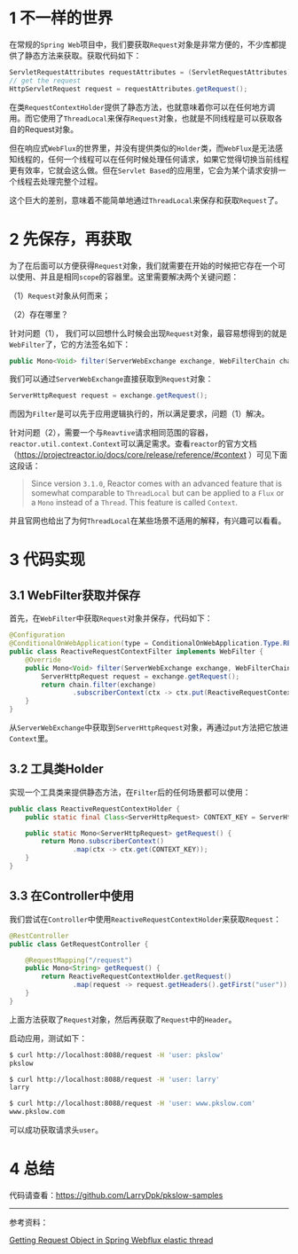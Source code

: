 # 1 不一样的世界

在常规的`Spring Web`项目中，我们要获取`Request`对象是非常方便的，不少库都提供了静态方法来获取。获取代码如下：

```java
ServletRequestAttributes requestAttributes = (ServletRequestAttributes)RequestContextHolder.getRequestAttributes();
// get the request
HttpServletRequest request = requestAttributes.getRequest();
```

在类`RequestContextHolder`提供了静态方法，也就意味着你可以在任何地方调用。而它使用了`ThreadLocal`来保存`Request`对象，也就是不同线程是可以获取各自的Request对象。

但在响应式`WebFlux`的世界里，并没有提供类似的`Holder`类，而`WebFlux`是无法感知线程的，任何一个线程可以在任何时候处理任何请求，如果它觉得切换当前线程更有效率，它就会这么做。但在`Servlet Based`的应用里，它会为某个请求安排一个线程去处理完整个过程。

这个巨大的差别，意味着不能简单地通过`ThreadLocal`来保存和获取`Request`了。



# 2 先保存，再获取

为了在后面可以方便获得`Request`对象，我们就需要在开始的时候把它存在一个可以使用、并且是相同`scope`的容器里。这里需要解决两个关键问题：

（1）`Request`对象从何而来；

（2）存在哪里？



针对问题（1）， 我们可以回想什么时候会出现`Request`对象，最容易想得到的就是`WebFilter`了，它的方法签名如下：

```java
public Mono<Void> filter(ServerWebExchange exchange, WebFilterChain chain);
```

我们可以通过`ServerWebExchange`直接获取到`Request`对象：

```java
ServerHttpRequest request = exchange.getRequest();
```

而因为`Filter`是可以先于应用逻辑执行的，所以满足要求，问题（1）解决。

 

针对问题（2），需要一个与`Reavtive`请求相同范围的容器，`reactor.util.context.Context`可以满足需求。查看`reactor`的官方文档（https://projectreactor.io/docs/core/release/reference/#context ）可见下面这段话：

> Since version `3.1.0`, Reactor comes with an advanced feature that is somewhat comparable to `ThreadLocal` but can be applied to a `Flux` or a `Mono` instead of a `Thread`. This feature is called `Context`.

并且官网也给出了为何`ThreadLocal`在某些场景不适用的解释，有兴趣可以看看。



# 3 代码实现

## 3.1 WebFilter获取并保存

首先，在`WebFilter`中获取`Request`对象并保存，代码如下：

```java
@Configuration
@ConditionalOnWebApplication(type = ConditionalOnWebApplication.Type.REACTIVE)
public class ReactiveRequestContextFilter implements WebFilter {
    @Override
    public Mono<Void> filter(ServerWebExchange exchange, WebFilterChain chain) {
        ServerHttpRequest request = exchange.getRequest();
        return chain.filter(exchange)
                .subscriberContext(ctx -> ctx.put(ReactiveRequestContextHolder.CONTEXT_KEY, request));
    }
}
```

从`ServerWebExchange`中获取到`ServerHttpRequest`对象，再通过`put`方法把它放进`Context`里。



## 3.2 工具类Holder

实现一个工具类来提供静态方法，在`Filter`后的任何场景都可以使用：

```java
public class ReactiveRequestContextHolder {
    public static final Class<ServerHttpRequest> CONTEXT_KEY = ServerHttpRequest.class;

    public static Mono<ServerHttpRequest> getRequest() {
        return Mono.subscriberContext()
                .map(ctx -> ctx.get(CONTEXT_KEY));
    }
}
```



## 3.3 在Controller中使用

我们尝试在`Controller`中使用`ReactiveRequestContextHolder`来获取`Request`：

```java
@RestController
public class GetRequestController {

    @RequestMapping("/request")
    public Mono<String> getRequest() {
        return ReactiveRequestContextHolder.getRequest()
                .map(request -> request.getHeaders().getFirst("user"));
    }
}
```

上面方法获取了`Request`对象，然后再获取了`Request`中的`Header`。



启动应用，测试如下：

```bash
$ curl http://localhost:8088/request -H 'user: pkslow'
pkslow

$ curl http://localhost:8088/request -H 'user: larry'
larry

$ curl http://localhost:8088/request -H 'user: www.pkslow.com'
www.pkslow.com
```

可以成功获取请求头`user`。



# 4 总结

代码请查看：https://github.com/LarryDpk/pkslow-samples



---

参考资料：

[Getting Request Object in Spring Webflux elastic thread](https://stackoverflow.com/questions/61251860/getting-request-object-in-spring-webflux-elastic-thread)


